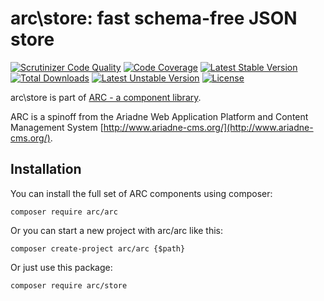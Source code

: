 arc\store: fast schema-free JSON store
======================================

[![Scrutinizer Code Quality](https://scrutinizer-ci.com/g/Ariadne-CMS/arc-store/badges/quality-score.png?b=master)](https://scrutinizer-ci.com/g/Ariadne-CMS/arc-base/?branch=master)
[![Code Coverage](https://scrutinizer-ci.com/g/Ariadne-CMS/arc-store/badges/coverage.png?b=master)](https://scrutinizer-ci.com/g/Ariadne-CMS/arc-store/)
[![Latest Stable Version](https://poser.pugx.org/arc/store/v/stable.svg)](https://packagist.org/packages/arc/store)
[![Total Downloads](https://poser.pugx.org/arc/store/downloads.svg)](https://packagist.org/packages/arc/store)
[![Latest Unstable Version](https://poser.pugx.org/arc/store/v/unstable.svg)](https://packagist.org/packages/arc/store)
[![License](https://poser.pugx.org/arc/store/license.svg)](https://packagist.org/packages/arc/store)

arc\store is part of [ARC - a component library](http://www.github.com/Ariadne-CMS/arc-arc/). 

ARC is a spinoff from the Ariadne Web Application Platform and Content Management System
[http://www.ariadne-cms.org/](http://www.ariadne-cms.org/).

Installation
------------

You can install the full set of ARC components using composer:

    composer require arc/arc

Or you can start a new project with arc/arc like this:

    composer create-project arc/arc {$path}

Or just use this package:

    composer require arc/store
